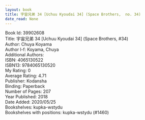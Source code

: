 ```yaml
---
layout: book
title: 宇宙兄弟 34 [Uchuu Kyoudai 34] (Space Brothers,  no. 34)
date_read: None
---
```


Book Id: 39902608<br />
Title: 宇宙兄弟 34 [Uchuu Kyoudai 34] (Space Brothers, #34)<br />
Author: Chuya Koyama<br />
Author l-f: Koyama, Chuya<br />
Additional Authors: <br />
ISBN: 4065130522<br />
ISBN13: 9784065130520<br />
My Rating: 0<br />
Average Rating: 4.71<br />
Publisher: Kodansha<br />
Binding: Paperback<br />
Number of Pages: 207<br />
Year Published: 2018<br />
Date Added: 2020/05/25<br />
Bookshelves: kupka-wstydu<br />
Bookshelves with positions: kupka-wstydu (#1460)<br />

